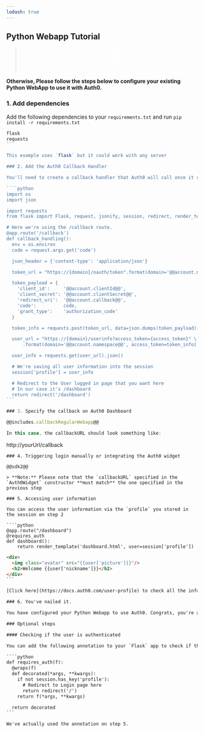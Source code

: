 ```yaml
---
lodash: true
---
```


## Python Webapp Tutorial

<div class="package" style="text-align: center;">
  <blockquote>
    <a href="https://docs.auth0.com/auth0-python/master/create-package?path=examples/flask-webapp&type=server@@account.clientParam@@" class="btn btn-lg btn-success btn-package" style="text-transform: uppercase; color: white">
      <span style="display: block">Download a Seed project</span>
      <% if (account.userName) { %>
      <span class="smaller" style="display:block; font-size: 11px">with your Auth0 API Keys already set and configured</span>
      <% } %>
    </a>
  </blockquote>
</div>

**Otherwise, Please follow the steps below to configure your existing Python WebApp to use it with Auth0.**

### 1. Add dependencies

Add the following dependencies to your `requirements.txt` and run `pip install -r requirements.txt`

````js
flask
requests
```

This example uses `flask` but it could work with any server

### 2. Add the Auth0 Callback Handler

You'll need to create a callback handler that Auth0 will call once it redirects to your app. For that, you can do the following:

````python
import os
import json

import requests
from flask import Flask, request, jsonify, session, redirect, render_template, send_from_directory

# Here we're using the /callback route.
@app.route('/callback')
def callback_handling():
  env = os.environ
  code = request.args.get('code')

  json_header = {'content-type': 'application/json'}

  token_url = "https://{domain}/oauth/token".format(domain='@@account.namespace@@')

  token_payload = {
    'client_id':     '@@account.clientId@@',
    'client_secret': '@@account.clientSecret@@',
    'redirect_uri':  '@@account.callback@@',
    'code':          code,
    'grant_type':    'authorization_code'
  }

  token_info = requests.post(token_url, data=json.dumps(token_payload), headers = json_header).json()

  user_url = "https://{domain}/userinfo?access_token={access_token}" \
      .format(domain='@@account.namespace@@', access_token=token_info['access_token'])

  user_info = requests.get(user_url).json()

  # We're saving all user information into the session
  session['profile'] = user_info

  # Redirect to the User logged in page that you want here
  # In our case it's /dashboard
  return redirect('/dashboard')
```

### 3. Specify the callback on Auth0 Dashboard

@@includes.callbackRegularWebapp@@

In this case, the callbackURL should look something like:

````
http://yourUrl/callback
```
### 4. Triggering login manually or integrating the Auth0 widget

@@sdk2@@

> **Note:** Please note that the `callbackURL` specified in the `Auth0Widget` constructor **must match** the one specified in the previous step

### 5. Accessing user information

You can access the user information via the `profile` you stored in the session on step 2

````python
@app.route("/dashboard")
@requires_auth
def dashboard():
    return render_template('dashboard.html', user=session['profile'])

```

````html
<div>
  <img class="avatar" src="{{user['picture']}}"/>
  <h2>Welcome {{user['nickname']}}</h2>
</div>
```

[Click here](https://docs.auth0.com/user-profile) to check all the information that the userinfo hash has.

### 6. You've nailed it.

You have configured your Python Webapp to use Auth0. Congrats, you're awesome!

### Optional steps

#### Checking if the user is authenticated

You can add the following annotation to your `Flask` app to check if the user is authenticated

````python
def requires_auth(f):
  @wraps(f)
  def decorated(*args, **kwargs):
    if not session.has_key('profile'):
      # Redirect to Login page here
      return redirect('/')
    return f(*args, **kwargs)

  return decorated
```

We've actually used the annotation on step 5.
